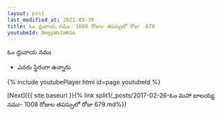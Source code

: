 ```yaml
---
layout: post
last_modified_at: 2021-03-30
title: ఓం ధ్రువాయ నమః- 1008 రోజుల తపస్సులో రోజు  670
youtubeId: NmgpWoImKGo
---
```

 
 
 ఓం ధ్రువాయ నమః  
 
 -  ఎవరు స్థిరంగా ఉన్నారు 
 
  
 
  
 
 
 
 
 
 


{% include youtubePlayer.html id=page.youtubeId %}
 
[Next]({{ site.baseurl }}{% link  split1/_posts/2017-02-26-ఓం మహా బాలయ్య నమః- 1008 రోజుల తపస్సులో రోజు  679.md%})
 
